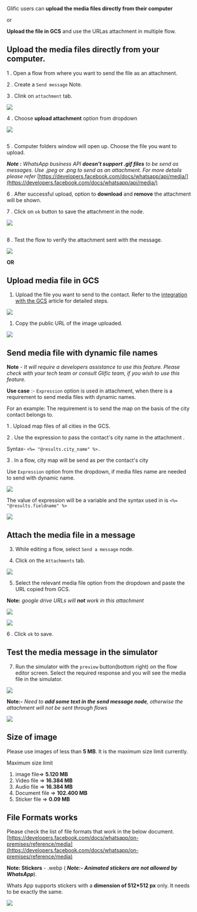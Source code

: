 Glific users can **upload the media files directly from their computer**

or

**Upload the file in GCS** and use the URLas attachment in multiple flow.



## Upload the media files directly from your computer.

1 .  Open a flow from where you want to send the file as an attachment.

2 . Create a `Send message` Note.

3 . Clink on `attachment` tab.

![](https://static.slab.com/prod/uploads/8k89m6if/posts/images/1W0A_1zQgkX6NDO2XaHQalSi.png)



4 . Choose **upload attachment** option from dropdown

![](https://static.slab.com/prod/uploads/8k89m6if/posts/images/_QbMWoePO_MSbB-KDkZpBFR1.png)

## 

5 . Computer folders window will open up. Choose the file you want to upload.



**_Note :_**  _WhatsApp business API_ **_doesn&#39;t support .gif files_** _to be send as messages. Use .jpeg or .png to send as an attachment. For more details please refer_ [https://developers.facebook.com/docs/whatsapp/api/media/](https://developers.facebook.com/docs/whatsapp/api/media/)

6 . After successful upload, option to **download** and **remove** the attachment will be shown.

7 . Click on `ok` button to save the attachment in the node.

![](https://static.slab.com/prod/uploads/8k89m6if/posts/images/D9xW64sbh_b_9XHBtOY6atJc.png)

## 

8 .  Test the flow to verify the attachment sent with the message.

![](https://static.slab.com/prod/uploads/8k89m6if/posts/images/r-iBsKmWJM64-sAFigF82HHQ.png)



**OR**

## Upload media file in GCS

1. Upload the file you want to send to the contact. Refer to the  [integration with the GCS](https://glific.slab.com/posts/how-to-integrate-gcs-in-glific-to-store-media-files-received-in-chat-flow-ol6876gq) article for detailed steps.

![](https://static.slab.com/prod/uploads/8k89m6if/posts/images/yARgRSG8scO88_sCnCSdcSQn.png)

1. Copy the public URL of the image uploaded.

![](https://static.slab.com/prod/uploads/8k89m6if/posts/images/0hOfcAxH2uLn0deRJ9PNC-u3.png)

## Send media file with dynamic file names 

**Note** - _It will require a developers assistance to use this feature.  Please check with your tech team or consult Glific team, if you wish to use this feature._

**Use case** :- `Expression` option is used  in attachment, when there is a requirement to send media files with dynamic names.

For an example: The requirement is to send the map on the basis of the city contact belongs to.

1 . Upload map files of all cities in the GCS.

2 . Use the expression to pass the contact&#39;s city name in the attachment .

Syntax- `<%= "@results.city_name" %>.`

3 . In a flow, city map will be send as per the contact&#39;s city

Use `Expression` option from the dropdown, if media files name are needed to send with dynamic name.

![](https://static.slab.com/prod/uploads/8k89m6if/posts/images/se7dkiVcHTdAZsdmcu45sXY-.png)

The value of expression will be a variable and the syntax used in is `<%= "@results.fieldname" %>`

![](https://static.slab.com/prod/uploads/8k89m6if/posts/images/jOr2qty6LRGE3Rz-JWCjFmhd.png)



## Attach the media file in a message

3.   While editing  a flow, select `Send a message` node.

4.  Click on the `Attachments` tab.

![](https://static.slab.com/prod/uploads/8k89m6if/posts/images/mqc4uZfj2-jzUXGAQL4Qa1nB.png)



5.  Select the relevant media file option from the dropdown and paste the URL copied from GCS.

**Note:** _google drive URLs will_ **_not_** _work in this attachment_



![](https://static.slab.com/prod/uploads/8k89m6if/posts/images/A8oBw6ZwwNwYFPDkq451HC1g.png)

![](https://static.slab.com/prod/uploads/8k89m6if/posts/images/5NRFZ3f5Ou2KXUQ7wsvxAeCF.png)



6 . Click `ok` to save.

## Test the media message in the simulator

7.  Run the simulator with the  `preview`  button(bottom right)  on the flow editor screen.  Select the required response and you will see the media file in the simulator.

![](https://static.slab.com/prod/uploads/8k89m6if/posts/images/-YIB8aC8QRj0-YdTa9FBvGKy.png)



**Note:-**  _Need to_ **_add some text in the send message node_**_, otherwise the attachment will not be sent through flows_

![](https://slabstatic.com/prod/uploads/8k89m6if/posts/images/Y5w8uIDc--Hx0W3ZG1SadP8M.png)



## Size of image

Please use images of less than **5 MB**. It is the maximum size limit currently.

Maximum size limit

1. image file=&gt; **5.120 MB** 
1. Video file =&gt; **16.384 MB**  
1. Audio file =&gt; **16.384 MB**
1. Document file  =&gt; **102.400 MB**
1. Sticker file =&gt; **0.09 MB**



## File Formats works

Please check the list of file formats that work in the below document. [https://developers.facebook.com/docs/whatsapp/on-premises/reference/media](https://developers.facebook.com/docs/whatsapp/on-premises/reference/media)

**Note: Stickers** - .webp ( **_Note:- Animated stickers are not allowed by WhatsApp_**).

Whats App supports stickers with a **dimension of 512*512 px** only. It needs to be exactly the same.

![](https://static.slab.com/prod/uploads/8k89m6if/posts/images/c7J_k3FIsKmL9H6AIEpETHjQ.png)
